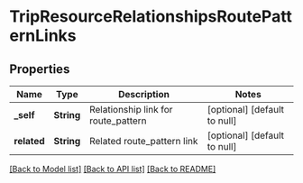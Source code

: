 # TripResourceRelationshipsRoutePatternLinks

## Properties
Name | Type | Description | Notes
------------ | ------------- | ------------- | -------------
**_self** | **String** | Relationship link for route_pattern | [optional] [default to null]
**related** | **String** | Related route_pattern link | [optional] [default to null]

[[Back to Model list]](../README.md#documentation-for-models) [[Back to API list]](../README.md#documentation-for-api-endpoints) [[Back to README]](../README.md)


